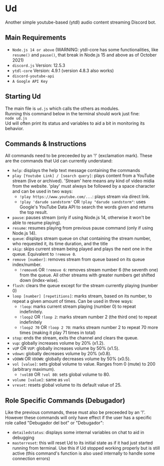 # Ud
Another simple youtube-based (ytdl) audio content streaming Discord bot.  

## Main Requirements  
- `Node.js 14 or above` (WARNING: ytdl-core has some functionalities, like `resume()` and `pause()`, that break in Node.js 15 and above as of October 2021)
- `discord.js` Version: 12.5.3
- `ytdl-core` Version: 4.9.1 (version 4.8.3 also works)
- `discord-youtube-api`
- `A Google API Key`

## Starting Ud
The main file is `ud.js` which calls the others as modules.  
Running this command below in the terminal should work just fine:  
`node ud.js`  
Ud will often print its status and variables to aid a bit in monitoring its behavior.

## Commands & Instructions  
All commands need to be preceeded by an '!' (exclamation mark). These are the commands that Ud can currently understand:  
- `help`: displays the help text message containing the commands
- `play [Youtube Link] / [search query]`: plays content from a YouTube stream (live or archived). 'Stream' here means any kind of video midia from the website. 'play' must always be followed by a space character and can be used in two ways:
  - `!play https://www.youtube.com/...`: plays stream via direct link.
  - `!play 'darude sandstorm'` OR `!play "darude sandstorm"`: uses Google's YouTube Data API to search the words given and returns the top result.
- `pause`: pauses stream (only if using Node.js 14, otherwise it won't be able to resume playing).
- `resume`: resumes playing from previous pause command (only if using Node.js 14).
- `queue`: displays stream queue on chat containing the stream number, who requested it, its time duration, and the title
- `skip`: skips current stream being played and plays the next one in the queue. Equivalent to `!remove 0`.
- `remove [number]`: removes stream from queue based on its queue index/number.
  - `!remove6` OR `!remove 6`: removes stream number 6 (the seventh one) from the queue. All other streams with greater numbers get shifted down (index-wise).
- `flush`: clears the queue except for the stream currently playing (number 0)
- `loop [number] [repetitions]`: marks stream, based on its number, to repeat a given amount of times. Can be used in three ways:
  - `!loop`: marks current stream playing (number 0) to repeat indefinitely.
  - `!loop2` OR `!loop 2`: marks stream number 2 (the third one) to repeat indefinitely
  - `!loop2 70` OR `!loop 2 70`: marks stream number 2 to repeat 70 more times (making it play 71 times in total)
- `stop`: ends the stream, exits the channel and clears the queue.
- `vup`: globally increases volume by 20% (x1.2).
- `vUP` OR `VUP`: globally increases volume by 50% (x1.5).
- `vdown`: globally decreases volume by 20% (x0.8).
- `vDOWN` OR `VDOWN`: globally decreases volume by 50% (x0.5).
- `vol [value]`: sets global volume to value. Ranges from 0 (mute) to 200 (arbitrary maximum).
  - `!vol80` OR `!vol 80`: sets global volume to 80.
- `volume [value]`: same as `vol`
- `vreset`: resets global volume to its default value of 25.

## Role Specific Commands (Debugador)
Like the previous commands, these must also be preceeded by an '!'. However these commands will only have effect if the user has a specific role called "Debugador del bot" or "Debugador":
- `detailedstatus`: displays some internal variables on chat to aid in debugging
- `masterreset`: this will reset Ud to its initial state as if it had just started running from terminal. Use this if Ud stopped working properly but is still active (this command's function is also used internally to handle some connection errors)
